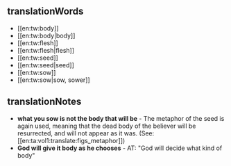## translationWords

* [[en:tw:body]]
* [[en:tw:body|body]]
* [[en:tw:flesh]]
* [[en:tw:flesh|flesh]]
* [[en:tw:seed]]
* [[en:tw:seed|seed]]
* [[en:tw:sow]]
* [[en:tw:sow|sow, sower]]

## translationNotes

* **what you sow is not the body that will be** - The metaphor of the seed is again used, meaning that the dead body of the believer will be resurrected, and will not appear as it was. (See: [[en:ta:vol1:translate:figs_metaphor]])
* **God will give it body as he chooses** - AT: "God will decide what kind of body"

